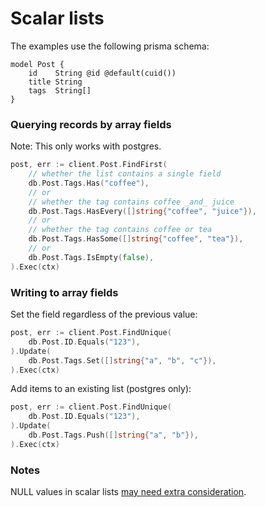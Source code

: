 # Scalar lists

The examples use the following prisma schema:

```prisma
model Post {
    id    String @id @default(cuid())
    title String
    tags  String[]
}
```

### Querying records by array fields

Note: This only works with postgres.

```go
post, err := client.Post.FindFirst(
    // whether the list contains a single field
    db.Post.Tags.Has("coffee"),
    // or
    // whether the tag contains coffee _and_ juice
    db.Post.Tags.HasEvery([]string{"coffee", "juice"}),
    // or
    // whether the tag contains coffee or tea
    db.Post.Tags.HasSome([]string{"coffee", "tea"}),
    // or
    db.Post.Tags.IsEmpty(false),
).Exec(ctx)
```

### Writing to array fields

Set the field regardless of the previous value:

```go
post, err := client.Post.FindUnique(
    db.Post.ID.Equals("123"),
).Update(
    db.Post.Tags.Set([]string{"a", "b", "c"}),
).Exec(ctx)
```

Add items to an existing list (postgres only):

```go
post, err := client.Post.FindUnique(
    db.Post.ID.Equals("123"),
).Update(
    db.Post.Tags.Push([]string{"a", "b"}),
).Exec(ctx)
```

### Notes

NULL values in scalar
lists [may need extra consideration](https://www.prisma.io/docs/concepts/components/prisma-client/working-with-fields/working-with-scalar-lists-arrays#filtering-scalar-lists).
